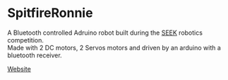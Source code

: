 # SpitfireRonnie
A Bluetooth controlled Adruino robot built during the <a href="https://docs.google.com/document/d/1QxGIE9Zd38vB1NDNiZ3XVXlwplenMoR_-4VsQYMx5iU/pub">SEEK</a> robotics competition. <br/>
Made with 2 DC motors, 2 Servos motors and driven by an arduino with a bluetooth receiver.

<a href="http://l3ubbleman.github.io/SpitfireRonnie/">Website</a>
